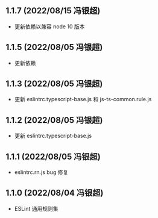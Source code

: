 ## 1.1.7 (2022/08/15 冯银超)

- 更新依赖以兼容 node 10 版本

## 1.1.5 (2022/08/05 冯银超)

- 更新依赖

## 1.1.3 (2022/08/05 冯银超)

- 更新 eslintrc.typescript-base.js 和 js-ts-common.rule.js

## 1.1.2 (2022/08/05 冯银超)

- 更新 eslintrc.typescript-base.js

## 1.1.1 (2022/08/05 冯银超)

- eslintrc.rn.js bug 修复

## 1.1.0 (2022/08/04 冯银超)

- ESLint 通用规则集
